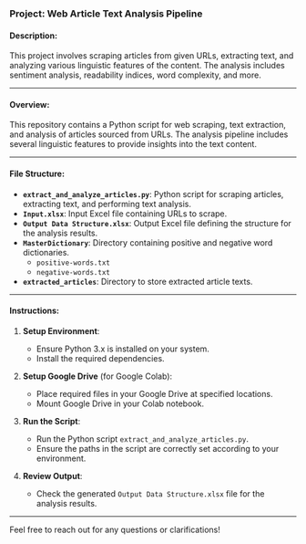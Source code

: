 ### Project: Web Article Text Analysis Pipeline

#### Description:
This project involves scraping articles from given URLs, extracting text, and analyzing various linguistic features of the content. The analysis includes sentiment analysis, readability indices, word complexity, and more.

---

#### Overview:

This repository contains a Python script for web scraping, text extraction, and analysis of articles sourced from URLs. The analysis pipeline includes several linguistic features to provide insights into the text content.

---

#### File Structure:

- **`extract_and_analyze_articles.py`**: Python script for scraping articles, extracting text, and performing text analysis.
- **`Input.xlsx`**: Input Excel file containing URLs to scrape.
- **`Output Data Structure.xlsx`**: Output Excel file defining the structure for the analysis results.
- **`MasterDictionary`**: Directory containing positive and negative word dictionaries.
  - `positive-words.txt`
  - `negative-words.txt`
- **`extracted_articles`**: Directory to store extracted article texts.

---

#### Instructions:

1. **Setup Environment**:
   - Ensure Python 3.x is installed on your system.
   - Install the required dependencies.

2. **Setup Google Drive** (for Google Colab):
   - Place required files in your Google Drive at specified locations.
   - Mount Google Drive in your Colab notebook.

3. **Run the Script**:
   - Run the Python script `extract_and_analyze_articles.py`.
   - Ensure the paths in the script are correctly set according to your environment.

4. **Review Output**:
   - Check the generated `Output Data Structure.xlsx` file for the analysis results.

---
Feel free to reach out for any questions or clarifications!
